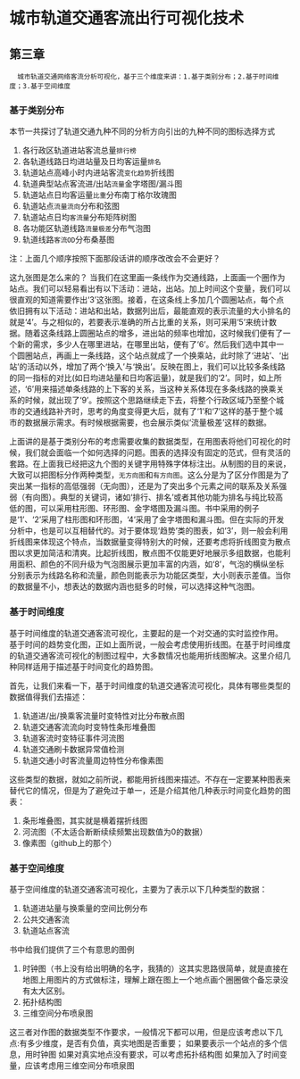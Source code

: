 # 城市轨道交通客流出行可视化技术


## 第三章

```
  城市轨道交通网络客流分析可视化，基于三个维度来讲：1.基于类别分布；2.基于时间维度；3.基于空间维度
```
### 基于类别分布
  本节一共探讨了轨道交通九种不同的分析方向引出的九种不同的图标选择方式
  1. 各行政区轨道进站客流总量`排行榜`
  2. 各轨道线路日均进站量及日均客运量`排名`
  3. 轨道站点高峰小时内进站客流`变化趋势`折线图
  4. 轨道典型站点客流进/出站`流量`金字塔图/漏斗图
  5. 轨道站点日均客运量`比重`分布南丁格尔玫瑰图
  6. 轨道站点`流量流向`分布和弦图
  7. 轨道站点日均`客流量`分布矩阵树图
  8. 各功能区轨道线路`流量极差`分布气泡图
  9. 轨道线路`客流OD`分布桑基图

注：上面几个顺序按照下面那段话讲的顺序改改会不会更好？

这九张图是怎么来的？ 当我们在这里画一条线作为交通线路，上面画一个圈作为站点。我们可以轻易看出有以下活动：进站，出站。加上时间这个变量，我们可以很直观的知道需要作出‘3’这张图。接着，在这条线上多加几个圆圈站点，每个点依旧拥有以下活动：进站和出站，数据列出后，最能直观的表示流量的大小排名的就是‘4’。与之相似的，若要表示准确的所占比重的关系，则可采用‘5’来统计数据。随着这条线路上圆圈站点的增多，进出站的频率也增加，这时候我们便有了一个新的需求，多少人在哪里进站，在哪里出站，便有了‘6’。然后我们选中其中一个圆圈站点，再画上一条线路，这个站点就成了一个换乘站，此时除了‘进站’、‘出站’的活动以外，增加了两个‘换入’与‘换出’。反映在图上，我们可以比较多条线路的同一指标的对比(如日均进站量和日均客运量)，就是我们的‘2’。同时，如上所述，‘6’用来描述单条线路的上下客的关系，当这种关系体现在多条线路的换乘关系的时候，就出现了‘9’。按照这个思路继续走下去，将整个行政区域乃至整个城市的交通线路补齐时，思考的角度变得更大后，就有了‘1’和‘7’这样的基于整个城市的数据展示需求。有时候根据需要，也会展示类似‘流量极差’这样的数据。

上面讲的是基于类别分布的考虑需要收集的数据类型，在用图表将他们可视化的时候，我们就会面临一个如何选择的问题。图表的选择没有固定的范式，但有灵活的套路。在上面我已经把这九个图的关键字用特殊字体标注出。从制图的目的来说，大致可以把图标分作两种类型，`无方向图`和`有方向图`。这么分是为了区分作图是为了突出某一指标的高低强弱（无向图），还是为了突出多个元素之间的联系及关系强弱（有向图）。典型的关键词，诸如‘排行、排名’或者其他功能为排名与纯比较高低的图，可以采用柱形图、环形图、金字塔图及漏斗图。书中采用的例子是‘1’、‘2’采用了柱形图和环形图，‘4’采用了金字塔图和漏斗图。但在实际的开发分析中，也是可以互相替代的。对于要体现‘趋势’类的图表，如‘3’，则一般会利用折线图来体现这个特点，当数据量变得特别大的时候，还要考虑将折线图变为散点图以求更加简洁和清爽。比起折线图，散点图不仅能更好地展示多组数据，也能利用面积、颜色的不同升级为气泡图展示更加丰富的内涵，如‘8’，气泡的横纵坐标分别表示为线路名称和流量，颜色则能表示为功能区类型，大小则表示差值。当你的数据量不小，想表达的数据内涵也挺多的时候，可以选择这种气泡图。

### 基于时间维度
基于时间维度的轨道交通客流可视化，主要起的是一个对交通的实时监控作用。
基于时间的趋势变化图，正如上面所说，一般会考虑使用折线图。在基于时间维度的轨道交通客流可视化的制图过程中，大多数情况也能用折线图解决。这里介绍几种同样适用于描述基于时间变化的趋势图。

首先，让我们来看一下，基于时间维度的轨道交通客流可视化，具体有哪些类型的数据值得我们去描述：
1. 轨道进/出/换乘客流量时变特性对比分布散点图
2. 轨道交通客流流向时变特性条形堆叠图
3. 轨道客流时变特征事件河流图
4. 轨道交通刷卡数据异常值检测
5. 轨道交通小时客流量周边特性分布像素图

这些类型的数据，就如之前所说，都能用折线图来描述。不存在一定要某种图表来替代它的情况，但是为了避免过于单一，还是介绍其他几种表示时间变化趋势的图表：
1. 条形堆叠图，其实就是横着摆折线图
2. 河流图（不太适合断断续续频繁出现数值为0的数据）
3. 像素图（github上的那个）

### 基于空间维度
基于空间维度的轨道交通客流可视化，主要为了表示以下几种类型的数据：
1. 轨道进站量与换乘量的空间比例分布
2. 公共交通客流
3. 轨道站点客流

书中给我们提供了三个有意思的图例
1. 时钟图（书上没有给出明确的名字，我猜的）这其实思路很简单，就是直接在地图上用图片的方式做标注，理解上跟在图上一个地点画个圈圈做个备忘录没有太大区别。
2. 拓扑结构图
3. 三维空间分布喷泉图

这三者对作图的数据类型不作要求，一般情况下都可以用，但是应该考虑以下几点:有多少维度，是否有负值，真实地图是否重要；
如果要表示一个站点的多个信息，用时钟图
如果对真实地点没有要求，可以考虑拓扑结构图
如果加入了时间变量，应该考虑用三维空间分布喷泉图
